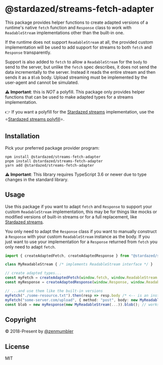 @stardazed/streams-fetch-adapter
================================
This package provides helper functions to create adapted versions of a runtime's
native `fetch` function and `Response` class to work with `ReadableStream`
implementations other than the built-in one.

If the runtime does not support `ReadableStream` at all, the provided custom
implementation will be used to add support for streams to both `fetch` and
`Response` transparently.

Support is also added to `fetch` to allow a `ReadableStream` for the `body` to
send to the server, but unlike the `fetch` spec describes, it does not send
the data incrementally to the server. Instead it reads the entire stream and
then sends it as a `Blob` body. Upload streaming must be implemented by the
user-agent and cannot be simulated.

**⚠️ Important**: this is _NOT_ a polyfill. This package only provides helper
functions that can be used to make adapted types for a streams implementation.

👉 If you want a polyfill for the [Stardazed streams](https://www.npmjs.com/package/@stardazed/streams)
implementation, use the ⭐️[Stardazed streams polyfill](https://www.npmjs.com/package/@stardazed/streams-polyfill)⭐️.

Installation
------------
Pick your preferred package provider program:

```
npm install @stardazed/streams-fetch-adapter
pnpm install @stardazed/streams-fetch-adapter
yarn add @stardazed/streams-fetch-adapter
```

**⚠️ Important**: This library requires TypeScript 3.6 or newer due to type changes in the standard library.


Usage
-----
Use this package if you want to adapt `fetch` and `Response` to support your custom
`ReadableStream` implementation, this may be for things like mocks or modified versions
of built-in streams or for a full replacement, like [Stardazed streams](https://www.npmjs.com/package/@stardazed/streams).

You only need to adapt the `Response` class if you want to manually construct a `Response`
with your custom `ReadableStream` instance as the body. If you just want to use your
implementation for a `Response` returned from `fetch` you only need to adapt `fetch`.

```ts
import { createAdaptedFetch, createAdaptedResponse } from "@stardazed/streams-fetch-adapter";

class MyReadableStream { /* implements ReadableStream interface */ }

// create adapted types...
const myFetch = createAdaptedFetch(window.fetch, window.ReadableStream, MyReadableStream);
const myResponse = createAdaptedResponse(window.Response, window.ReadableStream, MyReadableStream);

// ...and use them like the built-in versions
myFetch("./some-resource.txt").then(resp => resp.body /* <-- is an instance of MyReadableStream */);
myFetch("some-server.com/upload", { method: "post", body: new MyReadableStream(...) }); // works
const blob = new myResponse(new MyReadableStream(...)).blob(); // works
```

Copyright
---------
© 2018-Present by [@zenmumbler](https://twitter.com/zenmumbler)

License
-------
MIT
